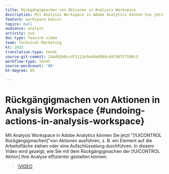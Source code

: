 ```yaml
---
title: Rückgängigmachen von Aktionen in Analysis Workspace
description: Mit Analysis Workspace in Adobe Analytics können Sie jetzt Aktionen "rückgängig machen"wie das Ziehen eines Elements auf die Arbeitsfläche oder das Durchführen einer Aufschlüsselung durchführen. In diesem Video wird gezeigt, wie Sie mit dem Rückgängigmachen Ihre Analyse effizienter gestalten können.
feature: workspace basics
topics: null
audience: analyst
activity: use
doc-type: feature video
team: Technical Marketing
kt: 2032
translation-type: tm+mt
source-git-commit: 24ad92b0ccdf1112e3ed4a0968cd47db757598c3
workflow-type: tm+mt
source-wordcount: '86'
ht-degree: 0%

---
```



# Rückgängigmachen von Aktionen in Analysis Workspace {#undoing-actions-in-analysis-workspace}

Mit Analysis Workspace in Adobe Analytics können Sie jetzt &quot;[!UICONTROL Rückgängigmachen]&quot;von Aktionen ausführen, z. B. ein Element auf die Arbeitsfläche ziehen oder eine Aufschlüsselung durchführen. In diesem Video wird gezeigt, wie Sie mit dem Rückgängigmachen der [!UICONTROL Aktion] Ihre Analyse effizienter gestalten können.

>[!VIDEO](https://video.tv.adobe.com/v/23983/?quality=12)
